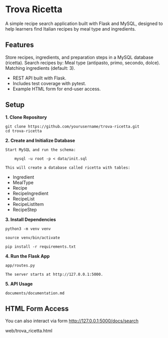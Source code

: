 # Trova Ricetta

A simple recipe search application built with Flask and MySQL, designed to help learners find Italian recipes by meal type and ingredients.

## Features

Store recipes, ingredients, and preparation steps in a MySQL database (ricetta).
Search recipes by:
    Meal type (antipasto, primo, secondo, dolce).
    Matching ingredients (default: 3).
* REST API built with Flask.
* Includes test coverage with pytest.
* Example HTML form for end-user access.

## Setup

**1. Clone Repository**
    
    git clone https://github.com/yourusername/trova-ricetta.git
    cd trova-ricetta


**2. Create and Initialize Database**

    Start MySQL and run the schema:

        mysql -u root -p < data/init.sql

    This will create a database called ricetta with tables:

   * Ingredient
   * MealType
   * Recipe
   * RecipeIngredient
   * RecipeList
   * RecipeListItem
   * RecipeStep


**3. Install Dependencies**

    python3 -m venv venv

    source venv/bin/activate

    pip install -r requirements.txt


**4. Run the Flask App**

    app/routes.py

    The server starts at http://127.0.0.1:5000.


**5. API Usage**

    documents/documentation.md

## HTML Form Access
You can also interact via form http://127.0.0.1:5000/docs/search

web/trova_ricetta.html

